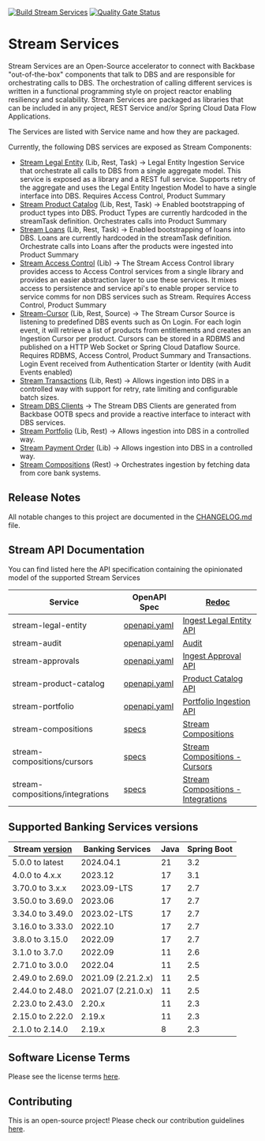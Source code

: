 [![Build Stream Services](https://github.com/Backbase/stream-services/actions/workflows/build.yml/badge.svg)](https://github.com/Backbase/stream-services/actions/workflows/build.yml)
[![Quality Gate Status](https://sonarcloud.io/api/project_badges/measure?project=com.backbase.stream%3Astream-services&metric=alert_status)](https://sonarcloud.io/dashboard?id=com.backbase.stream%3Astream-services)
# Stream Services
Stream Services are an Open-Source accelerator to connect with Backbase "out-of-the-box" components that talk to DBS and are responsible for orchestrating calls to DBS. 
The orchestration of calling different services is written in a functional programming style on project reactor enabling resiliency and scalability. 
Stream Services are packaged as libraries that can be included in any project, REST Service and/or Spring Cloud Data Flow Applications.

The Services are listed with Service name and how they are packaged.

Currently, the following DBS services are exposed as Stream Components:
* [Stream Legal Entity](stream-legal-entity) (Lib, Rest, Task) → Legal Entity Ingestion Service that orchestrate all calls to DBS from a single aggregate model. This service is exposed as a library and a REST full service. Supports retry of the aggregate and uses the Legal Entity Ingestion Model to have a single interface into DBS. Requires Access Control, Product Summary
* [Stream Product Catalog](stream-product-catalog) (Lib, Rest, Task) → Enabled bootstrapping of product types into DBS. Product Types are currently hardcoded in the streamTask definition. Orchestrates calls into Product Summary
* [Stream Loans](stream-loans) (Lib, Rest, Task) → Enabled bootstrapping of loans into DBS. Loans are currently hardcoded in the streamTask definition. Orchestrate calls into Loans after the products were ingested into Product Summary
* [Stream Access Control](stream-access-control) (Lib) → The Stream Access Control library provides access to Access Control services from a single library and provides an easier abstraction layer to use these services. It mixes access to persistence and service api's to enable proper service to service comms for non DBS services such as Stream. Requires Access Control, Product Summary
* [Stream-Cursor](stream-cursor) (Lib, Rest, Source)  → The Stream Cursor Source is listening to predefined DBS events such as On Login. For each login event, it will retrieve a list of products from entitlements and creates an Ingestion Cursor per product. Cursors can be stored in a RDBMS and published on a HTTP Web Socket or Spring Cloud Dataflow Source. Requires RDBMS, Access Control, Product Summary and Transactions. Login Event received from Authentication Starter or Identity (with Audit Events enabled)
* [Stream Transactions](stream-transactions) (Lib, Rest) → Allows ingestion into DBS in a controlled way with support for retry, rate limiting and configurable batch sizes. 
* [Stream DBS Clients](stream-dbs-clients) -> The Stream DBS Clients are generated from Backbase OOTB specs and provide a reactive interface to interact with DBS services.
* [Stream Portfolio](stream-portfolio) (Lib, Rest) → Allows ingestion into DBS in a controlled way.
* [Stream Payment Order](stream-portfolio) (Lib) → Allows ingestion into DBS in a controlled way.
* [Stream Compositions](stream-compositions) (Rest) → Orchestrates ingestion by fetching data from core bank systems.

## Release Notes

All notable changes to this project are documented in the [CHANGELOG.md](CHANGELOG.md) file.

## Stream API Documentation

You can find listed here the API specification containing the opinionated model of the supported Stream Services

| Service                          | OpenAPI Spec                                            | [Redoc](https://github.com/Redocly/redoc)                                                                                                  |
|----------------------------------|---------------------------------------------------------|--------------------------------------------------------------------------------------------------------------------------------------------|
| stream-legal-entity              | [openapi.yaml](api/stream-legal-entity/openapi.yaml)    | [Ingest Legal Entity API](https://engineering.backbase.com/stream-services/api/stream-legal-entity/index.html)                             |
| stream-audit                     | [openapi.yaml](api/stream-audit/openapi.yaml)           | [Audit](https://engineering.backbase.com/stream-services/api/stream-audit/index.html)                                                      |
| stream-approvals                 | [openapi.yaml](api/stream-approvals/openapi.yaml)       | [Ingest Approval API](https://engineering.backbase.com/stream-services/api/stream-approvals/index.html)                                    |
| stream-product-catalog           | [openapi.yaml](api/stream-product-catalog/openapi.yaml) | [Product Catalog API](https://engineering.backbase.com/stream-services/api/stream-product-catalog/index.html)                              |
| stream-portfolio                 | [openapi.yaml](api/stream-portfolio/openapi.yaml)       | [Portfolio Ingestion API](https://engineering.backbase.com/stream-services/api/stream-portfolio/index.html)                                |
| stream-compositions              | [specs](stream-compositions/api/service-api)            | [Stream Compositions](https://engineering.backbase.com/stream-services/stream-compositions/api/service-api/index.html)                     |
| stream-compositions/cursors      | [specs](stream-compositions/api/cursors-api)            | [Stream Compositions - Cursors](https://engineering.backbase.com/stream-services/stream-compositions/api/cursors-api/index.html)           |
| stream-compositions/integrations | [specs](stream-compositions/api/integrations-api)       | [Stream Compositions - Integrations](https://engineering.backbase.com/stream-services/stream-compositions/api/integrations-api/index.html) |

## Supported Banking Services versions

| Stream [version](https://github.com/Backbase/stream-services/releases) | Banking Services   | Java | Spring Boot |
|------------------------------------------------------------------------|--------------------|------|-------------|
| 5.0.0 to latest                                                        | 2024.04.1          | 21   | 3.2         |
| 4.0.0 to 4.x.x                                                         | 2023.12            | 17   | 3.1         |
| 3.70.0 to 3.x.x                                                        | 2023.09-LTS        | 17   | 2.7         |
| 3.50.0 to 3.69.0                                                       | 2023.06            | 17   | 2.7         |
| 3.34.0 to 3.49.0                                                       | 2023.02-LTS        | 17   | 2.7         |
| 3.16.0 to 3.33.0                                                       | 2022.10            | 17   | 2.7         |
| 3.8.0 to 3.15.0                                                        | 2022.09            | 17   | 2.7         |
| 3.1.0 to 3.7.0                                                         | 2022.09            | 11   | 2.6         |
| 2.71.0 to 3.0.0                                                        | 2022.04            | 11   | 2.5         |
| 2.49.0 to 2.69.0                                                       | 2021.09 (2.21.2.x) | 11   | 2.5         |
| 2.44.0 to 2.48.0                                                       | 2021.07 (2.21.0.x) | 11   | 2.5         |
| 2.23.0 to 2.43.0                                                       | 2.20.x             | 11   | 2.3         |
| 2.15.0 to 2.22.0                                                       | 2.19.x             | 11   | 2.3         |
| 2.1.0 to 2.14.0                                                        | 2.19.x             | 8    | 2.3         |

## Software License Terms
Please see the license terms [here](LICENSE.txt).

## Contributing
This is an open-source project! Please check our contribution guidelines [here](CONTRIBUTING.md).

